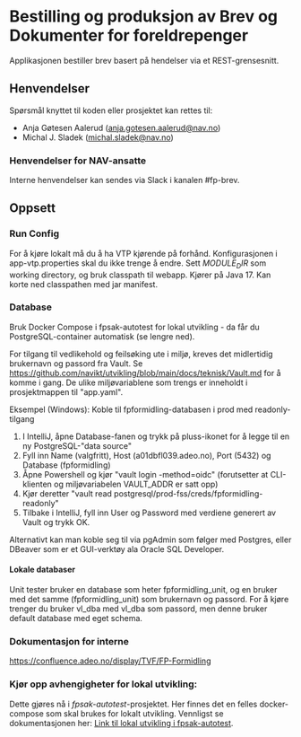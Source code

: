 Bestilling og produksjon av Brev og Dokumenter for foreldrepenger
================

Applikasjonen bestiller brev basert på hendelser via et REST-grensesnitt.

## Henvendelser

Spørsmål knyttet til koden eller prosjektet kan rettes til:
* Anja Gøtesen Aalerud (anja.gotesen.aalerud@nav.no)
* Michal J. Sladek (michal.sladek@nav.no)

### Henvendelser for NAV-ansatte
Interne henvendelser kan sendes via Slack i kanalen #fp-brev.


## Oppsett
### Run Config
For å kjøre lokalt må du å ha VTP kjørende på forhånd.
Konfigurasjonen i app-vtp.properties skal du ikke trenge å endre.
Sett $MODULE_DIR$ som working directory, og bruk classpath til webapp.
Kjører på Java 17. Kan korte ned classpathen med jar manifest.

### Database 
Bruk Docker Compose i fpsak-autotest for lokal utvikling - da får du PostgreSQL-container automatisk (se lengre ned).

For tilgang til vedlikehold og feilsøking ute i miljø, kreves det midlertidig brukernavn og passord fra Vault.
Se https://github.com/navikt/utvikling/blob/main/docs/teknisk/Vault.md for å komme i gang.
De ulike miljøvariablene som trengs er inneholdt i prosjektmappen til "app.yaml".

Eksempel (Windows): Koble til fpformidling-databasen i prod med readonly-tilgang

1. I IntelliJ, åpne Database-fanen og trykk på pluss-ikonet for å legge til en ny PostgreSQL-"data source"
2. Fyll inn Name (valgfritt), Host (a01dbfl039.adeo.no), Port (5432) og Database (fpformidling)
3. Åpne Powershell og kjør "vault login -method=oidc" (forutsetter at CLI-klienten og miljøvariabelen VAULT_ADDR er satt opp) 
4. Kjør deretter "vault read postgresql/prod-fss/creds/fpformidling-readonly"
5. Tilbake i IntelliJ, fyll inn User og Password med verdiene generert av Vault og trykk OK.

Alternativt kan man koble seg til via pgAdmin som følger med Postgres, eller DBeaver som er et GUI-verktøy ala Oracle SQL Developer.

#### Lokale databaser
Unit tester bruker en database som heter fpformidling_unit, og en bruker med det samme (fpformidling_unit) som brukernavn og passord.
For å kjøre trenger du bruker vl_dba med vl_dba som passord, men denne bruker default database med eget schema.

### Dokumentasjon for interne
https://confluence.adeo.no/display/TVF/FP-Formidling

### Kjør opp avhengigheter for lokal utvikling:
Dette gjøres nå i _fpsak-autotest_-prosjektet. Her finnes det en felles docker-compose som skal brukes for lokalt utvikling.
Vennligst se dokumentasjonen her: [Link til lokal utvikling i fpsak-autotest](https://github.com/navikt/fpsak-autotest/tree/master/docs).


